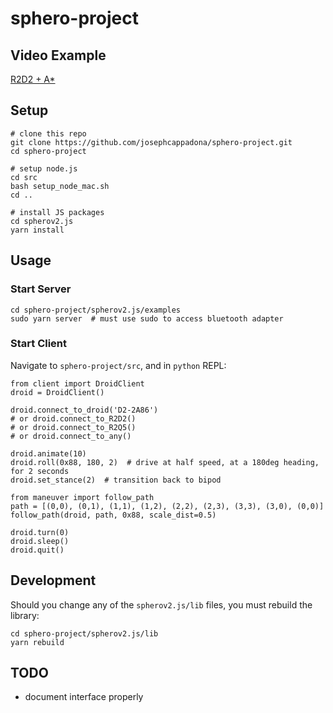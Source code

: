 # sphero-project

## Video Example
[R2D2 + A*](https://www.youtube.com/watch?v=qjIhtkhbPT8)

## Setup
```
# clone this repo
git clone https://github.com/josephcappadona/sphero-project.git
cd sphero-project

# setup node.js
cd src
bash setup_node_mac.sh
cd ..

# install JS packages
cd spherov2.js
yarn install
```

## Usage

### Start Server
```
cd sphero-project/spherov2.js/examples
sudo yarn server  # must use sudo to access bluetooth adapter
```

### Start Client
Navigate to `sphero-project/src`, and in `python` REPL:
```
from client import DroidClient
droid = DroidClient()

droid.connect_to_droid('D2-2A86')
# or droid.connect_to_R2D2()
# or droid.connect_to_R2Q5()
# or droid.connect_to_any()

droid.animate(10)
droid.roll(0x88, 180, 2)  # drive at half speed, at a 180deg heading, for 2 seconds
droid.set_stance(2)  # transition back to bipod

from maneuver import follow_path
path = [(0,0), (0,1), (1,1), (1,2), (2,2), (2,3), (3,3), (3,0), (0,0)]
follow_path(droid, path, 0x88, scale_dist=0.5)

droid.turn(0)
droid.sleep()
droid.quit()
```


## Development

Should you change any of the `spherov2.js/lib` files, you must rebuild the library:

```
cd sphero-project/spherov2.js/lib
yarn rebuild
```

## TODO

* document interface properly
